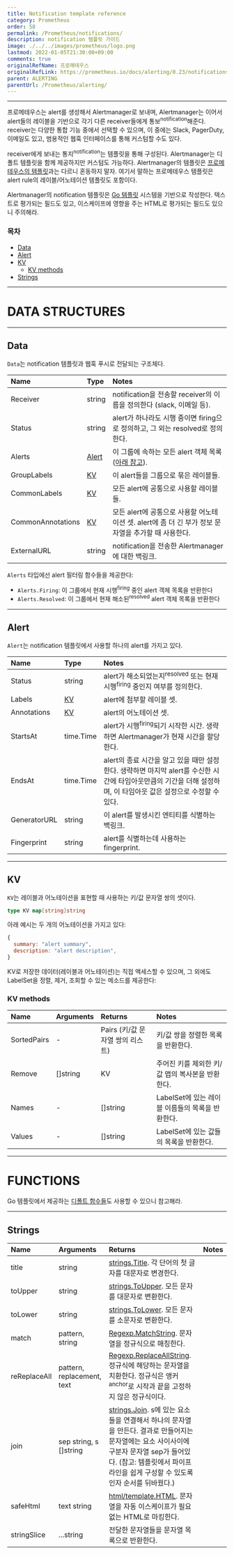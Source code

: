 ```yaml
---
title: Notification template reference
category: Prometheus
order: 58
permalink: /Prometheus/notifications/
description: notification 템플릿 가이드
image: ./../../images/prometheus/logo.png
lastmod: 2022-01-05T21:30:00+09:00
comments: true
originalRefName: 프로메테우스
originalRefLink: https://prometheus.io/docs/alerting/0.23/notifications/
parent: ALERTING
parentUrl: /Prometheus/alerting/
---
```


---

프로메테우스는 alert를 생성해서 Alertmanager로 보내며, Alertmanager는 이어서 alert들의 레이블을 기반으로 각기 다른 receiver들에게 통보<sup>notification</sup>해준다. receiver는 다양한 통합 기능 중에서 선택할 수 있으며, 이 중에는 Slack, PagerDuty, 이메일도 있고, 범용적인 웹훅 인터페이스를 통해 커스텀할 수도 있다.

receiver에게 보내는 통지<sup>notification</sup>는 템플릿을 통해 구성된다. Alertmanager는 디폴트 템플릿을 함께 제공하지만 커스텀도 가능하다. Alertmanager의 템플릿은 [프로메테우스의 템플릿](../template-reference)과는 다르니 혼동하지 말자. 여기서 말하는 프로메테우스 템플릿은 alert rule의 레이블/어노테이션 템플릿도 포함이다.

Alertmanager의 notification 템플릿은 [Go 템플릿](https://golang.org/pkg/text/template) 시스템을 기반으로 작성한다. 텍스트로 평가되는 필드도 있고, 이스케이프에 영향을 주는 HTML로 평가되는 필드도 있으니 주의해라.

### 목차

- [Data](#data)
- [Alert](#alert)
- [KV](#kv)
  + [KV methods](#kv-methods)
- [Strings](#strings)

---

# DATA STRUCTURES

---

## Data

`Data`는 notification 템플릿과 웹훅 푸시로 전달되는 구조체다.

| Name              | Type            | Notes                                                           |
| :---------------- | :-------------- |:----------------------------------------------------------------|
| Receiver          | string          | notification을 전송할 receiver의 이름을 정의한다 (slack, 이메일 등).            |
| Status            | string          | alert가 하나라도 시행 중이면 firing으로 정의하고, 그 외는 resolved로 정의한다.          |
| Alerts            | [Alert](#alert) | 이 그룹에 속하는 모든 alert 객체 목록 ([아래 참고](#alert)).                     |
| GroupLabels       | [KV](#kv)       | 이 alert들을 그룹으로 묶은 레이블들.                                         |
| CommonLabels      | [KV](#kv)       | 모든 alert에 공통으로 사용할 레이블들.                                        |
| CommonAnnotations | [KV](#kv)       | 모든 alert에 공통으로 사용할 어노테이션 셋. alert에 좀 더 긴 부가 정보 문자열을 추가할 때 사용한다. |
| ExternalURL       | string          | notification을 전송한 Alertmanager에 대한 백링크.                         |

`Alerts` 타입에선 alert 필터링 함수들을 제공한다:

- `Alerts.Firing`: 이 그룹에서 현재 시행<sup>firing</sup> 중인 alert 객체 목록을 반환한다
- `Alerts.Resolved`: 이 그룹에서 현재 해소된<sup>resolved</sup> alert 객체 목록을 반환한다

---

## Alert

`Alert`는 notification 템플릿에서 사용할 하나의 alert를 가지고 있다.

| Name         | Type      | Notes                                                        |
| :----------- | :-------- | :----------------------------------------------------------- |
| Status       | string    | alert가 해소되었는지<sup>resolved</sup> 또는 현재 시행<sup>firing</sup> 중인지 여부를 정의한다. |
| Labels       | [KV](#kv) | alert에 첨부할 레이블 셋.                                    |
| Annotations  | [KV](#kv) | alert의 어노테이션 셋.                                       |
| StartsAt     | time.Time | alert가 시행<sup>firing</sup>되기 시작한 시간. 생략하면 Alertmanager가 현재 시간을 할당한다. |
| EndsAt       | time.Time | alert의 종료 시간을 알고 있을 때만 설정한다. 생략하면 마지막 alert를 수신한 시간에 타임아웃만큼의 기간을 더해 설정하며, 이 타임아웃 값은 설정으로 수정할 수 있다. |
| GeneratorURL | string    | 이 alert를 발생시킨 엔티티를 식별하는 백링크.                |
| Fingerprint  | string    | alert를 식별하는데 사용하는 fingerprint.                     |

---

## KV

`KV`는 레이블과 어노테이션을 표현할 때 사용하는 키/값 문자열 쌍의 셋이다.

```go
type KV map[string]string
```

아래 예시는 두 개의 어노테이션을 가지고 있다:

```js
{
  summary: "alert summary",
  description: "alert description",
}
```

KV로 저장한 데이터(레이블과 어노테이션)는 직접 액세스할 수 있으며, 그 외에도 LabelSet을 정렬, 제거, 조회할 수 있는 메소드를 제공한다:

### KV methods

| Name        | Arguments | Returns                          | Notes                                            |
| :---------- | :-------- | :------------------------------- | :----------------------------------------------- |
| SortedPairs | -         | Pairs (키/값 문자열 쌍의 리스트) | 키/값 쌍을 정렬한 목록을 반환한다.               |
| Remove      | []string  | KV                               | 주어진 키를 제외한 키/값 맵의 복사본을 반환한다. |
| Names       | -         | []string                         | LabelSet에 있는 레이블 이름들의 목록을 반환한다. |
| Values      | -         | []string                         | LabelSet에 있는 값들의 목록을 반환한다.          |

---

# FUNCTIONS

Go 템플릿에서 제공하는 [디폴트 함수들](https://golang.org/pkg/text/template/#hdr-Functions)도 사용할 수 있으니 참고해라.

---

## Strings

| Name         | Arguments                  | Returns                                                      | Notes |
| :----------- | :------------------------- | :----------------------------------------------------------- | :---- |
| title        | string                     | [strings.Title](https://golang.org/pkg/strings/#Title). 각 단어의 첫 글자를 대문자로 변경한다. |       |
| toUpper      | string                     | [strings.ToUpper](https://golang.org/pkg/strings/#ToUpper). 모든 문자를 대문자로 변환한다. |       |
| toLower      | string                     | [strings.ToLower](https://golang.org/pkg/strings/#ToLower). 모든 문자를 소문자로 변환한다. |       |
| match        | pattern, string            | [Regexp.MatchString](https://golang.org/pkg/regexp/#MatchString). 문자열을 정규식으로 매칭한다. |       |
| reReplaceAll | pattern, replacement, text | [Regexp.ReplaceAllString](https://golang.org/pkg/regexp/#Regexp.ReplaceAllString). 정규식에 해당하는 문자열을 치환한다. 정규식은 앵커<sup>anchor</sup>로 시작과 끝을 고정하지 않은 정규식이다. |       |
| join         | sep string, s []string     | [strings.Join](https://golang.org/pkg/strings/#Join). s에 있는 요소들을 연결해서 하나의 문자열을 만든다. 결과로 만들어지는 문자열에는 요소 사이사이에 구분자 문자열 sep가 들어있다. (참고: 템플릿에서 파이프라인을 쉽게 구성할 수 있도록 인자 순서를 뒤바꿨다.) |       |
| safeHtml     | text string                | [html/template.HTML](https://golang.org/pkg/html/template/#HTML). 문자열을 자동 이스케이프가 필요없는 HTML로 마킹한다. |       |
| stringSlice  | ...string                  | 전달한 문자열들을 문자열 목록으로 반환한다.                  |       |